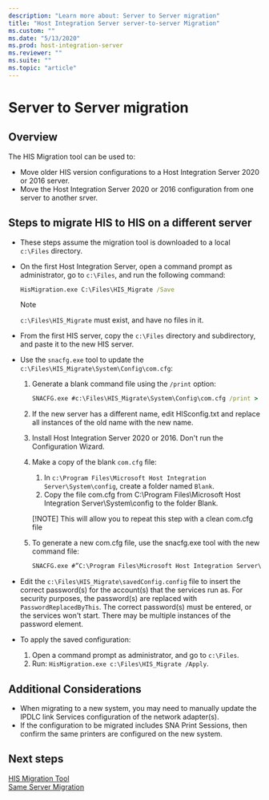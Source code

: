```yaml
---
description: "Learn more about: Server to Server migration"
title: "Host Integration Server server-to-server Migration"
ms.custom: ""
ms.date: "5/13/2020"
ms.prod: host-integration-server
ms.reviewer: ""
ms.suite: ""
ms.topic: "article"
---
```


# Server to Server migration

## Overview

The HIS Migration tool can be used to:

- Move older HIS version configurations to a Host Integration Server 2020 or 2016 server.
- Move the Host Integration Server 2020 or 2016 configuration from one server to another srver.

## Steps to migrate HIS to HIS on a different server

- These steps assume the migration tool is downloaded to a local `c:\Files` directory.
- On the first Host Integration Server, open a command prompt as administrator, go to `c:\Files`, and run the following command:

  ```cmd
  HisMigration.exe C:\Files\HIS_Migrate /Save
  ```

  > [!NOTE]
  > `c:\Files\HIS_Migrate` must exist, and have no files in it.

- From the first HIS server, copy the `c:\Files` directory and subdirectory, and paste it to the new HIS server.
- Use the `snacfg.exe` tool to update the `c:\Files\HIS_Migrate\System\Config\com.cfg`:

  1. Generate a blank command file using the `/print` option:
  
      ```cmd
      SNACFG.exe #c:\Files\HIS_Migrate\System\Config\com.cfg /print > HISconfig.txt
      ```

  2. If the new server has a different name, edit HISconfig.txt and replace all instances of the old name with the new name.
  
  3. Install Host Integration Server 2020 or 2016. Don't run the Configuration Wizard. 
  
  4. Make a copy of the blank `com.cfg` file:

      1. In `c:\Program Files\Microsoft Host Integration Server\System\config`, create a folder named `Blank`.
      2. Copy the file com.cfg from C:\Program Files\Microsoft Host Integration Server\System\config to the folder Blank.
      
      [!NOTE]
      This will allow you to repeat this step with a clean com.cfg file

  5. To generate a new com.cfg file, use the snacfg.exe tool with the new command file:

      ```cmd
      SNACFG.exe #”C:\Program Files\Microsoft Host Integration Server\System\config\com.cfg”  @ C:\Files\HIS_Migrate\System\Config\HISconfig.txt /NOVALIDATEPRINTER  /V
      ```

- Edit the `c:\Files\HIS_Migrate\savedConfig.config` file to insert the correct password(s) for the account(s) that the services run as. For security purposes, the password(s) are replaced with `PasswordReplacedByThis`. The correct password(s) must be entered, or the services won't start. There may be multiple instances of the password element.
- To apply the saved configuration:
  1. Open a command prompt as administrator, and go to `c:\Files`.
  2. Run: `HisMigration.exe c:\Files\HIS_Migrate /Apply`.

## Additional Considerations

- When migrating to a new system, you may need to manually update the IPDLC link Services configuration of the network adapter(s).
- If the configuration to be migrated includes SNA Print Sessions, then confirm the same printers are configured on the new system.

## Next steps

[HIS Migration Tool](../install-and-config-guides/his-migration-tool-2020.md)  
[Same Server Migration](../install-and-config-guides/same-server-migration-2020.md)
